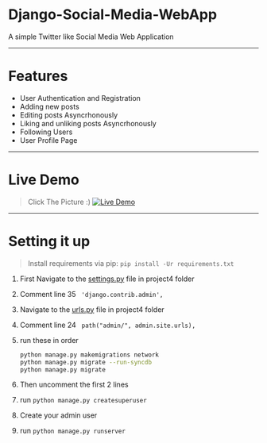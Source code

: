 
# Django-Social-Media-WebApp

A simple Twitter like Social Media Web Application

---

# Features

- User Authentication and Registration
- Adding new posts
- Editing posts Asyncrhonously
- Liking and unliking posts Asyncrhonously
- Following Users
- User Profile Page

---

# Live Demo
> Click The Picture :)
[![Live Demo](https://lh5.googleusercontent.com/jCiDvj3nV1c2ef199zyNdvdTKb6A-vY1ksFiDNaVyYou4vAes4_GPgQN16_uUw0jRr6Jy_Q5Tntk_9r8RO5N=w1920-h919)](https://snapperr.herokuapp.com/)

---

# Setting it up
> Install requirements via pip: `pip install -Ur requirements.txt`
1. First Navigate to the [settings.py](project4/settings.py) file in project4 folder
2. Comment line 35  ` 'django.contrib.admin',`
3. Navigate to the [urls.py](project4/urls.py) file in project4 folder
4. Comment line 24  ` path("admin/", admin.site.urls),`
5. run these in order 

    ```bash
    python manage.py makemigrations network
    python manage.py migrate --run-syncdb
    python manage.py migrate
    ```
6. Then uncomment the first 2 lines
7. run `python manage.py createsuperuser`
8. Create your admin user
9. run `python manage.py runserver`
